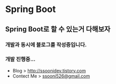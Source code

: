 Spring Boot
======
## Spring Boot로 할 수 있는거 다해보자
### 개발과 동시에 블로그를 작성중입니다.
### 개발 진행중...
  * Blog > http://ssoonidev.tistory.com
  * Contect Me > ssooni526@gmail.com

